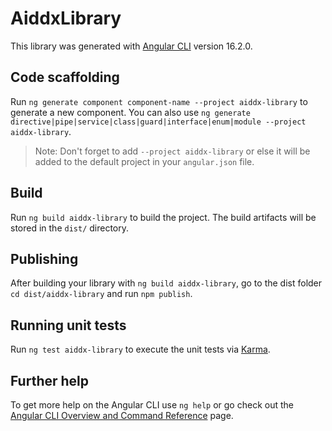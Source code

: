 # AiddxLibrary

This library was generated with [Angular CLI](https://github.com/angular/angular-cli) version 16.2.0.

## Code scaffolding

Run `ng generate component component-name --project aiddx-library` to generate a new component. You can also use `ng generate directive|pipe|service|class|guard|interface|enum|module --project aiddx-library`.
> Note: Don't forget to add `--project aiddx-library` or else it will be added to the default project in your `angular.json` file. 

## Build

Run `ng build aiddx-library` to build the project. The build artifacts will be stored in the `dist/` directory.

## Publishing

After building your library with `ng build aiddx-library`, go to the dist folder `cd dist/aiddx-library` and run `npm publish`.

## Running unit tests

Run `ng test aiddx-library` to execute the unit tests via [Karma](https://karma-runner.github.io).

## Further help

To get more help on the Angular CLI use `ng help` or go check out the [Angular CLI Overview and Command Reference](https://angular.io/cli) page.
